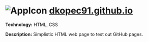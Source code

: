 # ![AppIcon](ReadmeResources/icon.ico) [dkopec91.github.io](https://dkopec91.github.io/)
**Technology:** HTML, CSS

**Description:** Simplistic HTML web page to test out GitHub pages.